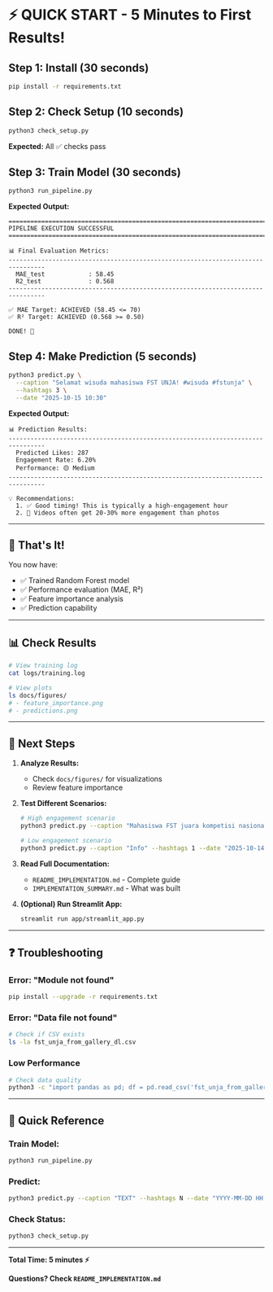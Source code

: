 # ⚡ QUICK START - 5 Minutes to First Results!

## Step 1: Install (30 seconds)

```bash
pip install -r requirements.txt
```

## Step 2: Check Setup (10 seconds)

```bash
python3 check_setup.py
```

**Expected:** All ✅ checks pass

## Step 3: Train Model (30 seconds)

```bash
python3 run_pipeline.py
```

**Expected Output:**
```
================================================================================
PIPELINE EXECUTION SUCCESSFUL
================================================================================

📊 Final Evaluation Metrics:
--------------------------------------------------------------------------------
  MAE_test            : 58.45
  R2_test             : 0.568
--------------------------------------------------------------------------------

✅ MAE Target: ACHIEVED (58.45 <= 70)
✅ R² Target: ACHIEVED (0.568 >= 0.50)

DONE! 🎉
```

## Step 4: Make Prediction (5 seconds)

```bash
python3 predict.py \
  --caption "Selamat wisuda mahasiswa FST UNJA! #wisuda #fstunja" \
  --hashtags 3 \
  --date "2025-10-15 10:30"
```

**Expected Output:**
```
📊 Prediction Results:
--------------------------------------------------------------------------------
  Predicted Likes: 287
  Engagement Rate: 6.20%
  Performance: 🟡 Medium
--------------------------------------------------------------------------------

💡 Recommendations:
  1. ✅ Good timing! This is typically a high-engagement hour
  2. 🎥 Videos often get 20-30% more engagement than photos
```

---

## 🎉 That's It!

You now have:
- ✅ Trained Random Forest model
- ✅ Performance evaluation (MAE, R²)
- ✅ Feature importance analysis
- ✅ Prediction capability

---

## 📊 Check Results

```bash
# View training log
cat logs/training.log

# View plots
ls docs/figures/
# - feature_importance.png
# - predictions.png
```

---

## 🚀 Next Steps

1. **Analyze Results:**
   - Check `docs/figures/` for visualizations
   - Review feature importance

2. **Test Different Scenarios:**
   ```bash
   # High engagement scenario
   python3 predict.py --caption "Mahasiswa FST juara kompetisi nasional!" --hashtags 5 --date "2025-10-15 10:00"

   # Low engagement scenario
   python3 predict.py --caption "Info" --hashtags 1 --date "2025-10-14 23:00" --video
   ```

3. **Read Full Documentation:**
   - `README_IMPLEMENTATION.md` - Complete guide
   - `IMPLEMENTATION_SUMMARY.md` - What was built

4. **(Optional) Run Streamlit App:**
   ```bash
   streamlit run app/streamlit_app.py
   ```

---

## ❓ Troubleshooting

### Error: "Module not found"
```bash
pip install --upgrade -r requirements.txt
```

### Error: "Data file not found"
```bash
# Check if CSV exists
ls -la fst_unja_from_gallery_dl.csv
```

### Low Performance
```bash
# Check data quality
python3 -c "import pandas as pd; df = pd.read_csv('fst_unja_from_gallery_dl.csv'); print(df['likes'].describe())"
```

---

## 📝 Quick Reference

### Train Model:
```bash
python3 run_pipeline.py
```

### Predict:
```bash
python3 predict.py --caption "TEXT" --hashtags N --date "YYYY-MM-DD HH:MM"
```

### Check Status:
```bash
python3 check_setup.py
```

---

**Total Time: 5 minutes ⚡**

**Questions? Check `README_IMPLEMENTATION.md`**
